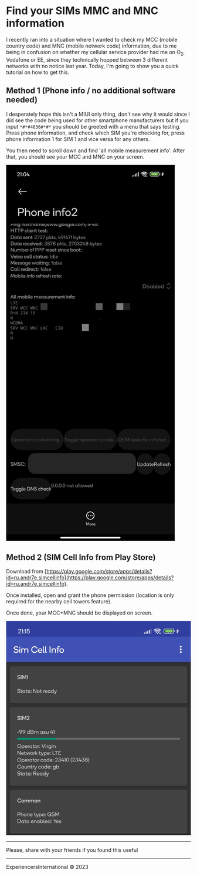# Find your SIMs MMC and MNC information

I recently ran into a situation where I wanted to check my MCC (mobile country code) and MNC (mobile network code) information, due to me being in confusion on whether my cellular service provider had me on O<sub>2</sub>, Vodafone or EE, since they technically hopped between 3 different networks with no notice last year. Today, I'm going to show you a quick tutorial on how to get this.

## Method 1 (Phone info / no additional software needed)

I desperately hope this isn't a MIUI only thing, don't see why it would since I did see the code being used for other smartphone manufacturers but if you input `*#*#4636#*#*` you should be greeted with a menu that says testing. Press phone information, and check which SIM you're checking for, press phone information 1 for SIM 1 and vice versa for any others. 

You then need to scroll down and find 'all mobile measurement info'. After that, you should see your MCC and MNC on your screen.

![Image of MCC and MNC number via Phone Info on Virgin Mobile](findmccandmncinfoimg1.jpg)

## Method 2 (SIM Cell Info from Play Store)

Download from [https://play.google.com/store/apps/details?id=ru.andr7e.simcellinfo](https://play.google.com/store/apps/details?id=ru.andr7e.simcellinfo).

Once installed, open and grant the phone permission (location is only required for the nearby cell towers feature).

Once done, your MCC+MNC should be displayed on screen.

![Image of MCC and MNC number via SIM Cell Info](findmccandmncinfoimg2.jpg)

---

Please, share with your friends if you found this useful

---

ExperiencersInternational © 2023

